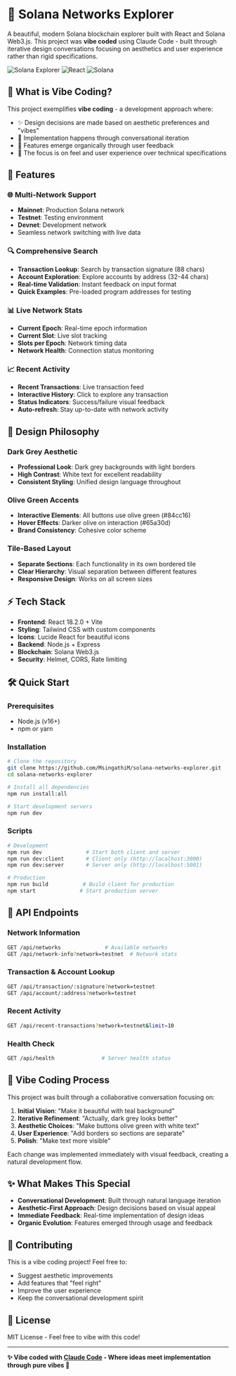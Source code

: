 # 🌟 Solana Networks Explorer

A beautiful, modern Solana blockchain explorer built with React and Solana Web3.js. This project was **vibe coded** using Claude Code - built through iterative design conversations focusing on aesthetics and user experience rather than rigid specifications.

![Solana Explorer](https://img.shields.io/badge/Built%20with-Claude%20Code-green)
![React](https://img.shields.io/badge/React-18.2.0-blue)
![Solana](https://img.shields.io/badge/Solana-Web3.js-purple)

## 🎨 What is Vibe Coding?

This project exemplifies **vibe coding** - a development approach where:
- ✨ Design decisions are made based on aesthetic preferences and "vibes"
- 🔄 Implementation happens through conversational iteration
- 🌱 Features emerge organically through user feedback
- 💫 The focus is on feel and user experience over technical specifications

## 🚀 Features

### 🌐 Multi-Network Support
- **Mainnet**: Production Solana network
- **Testnet**: Testing environment
- **Devnet**: Development network
- Seamless network switching with live data

### 🔍 Comprehensive Search
- **Transaction Lookup**: Search by transaction signature (88 chars)
- **Account Exploration**: Explore accounts by address (32-44 chars)
- **Real-time Validation**: Instant feedback on input format
- **Quick Examples**: Pre-loaded program addresses for testing

### 📊 Live Network Stats
- **Current Epoch**: Real-time epoch information
- **Current Slot**: Live slot tracking
- **Slots per Epoch**: Network timing data
- **Network Health**: Connection status monitoring

### 📈 Recent Activity
- **Recent Transactions**: Live transaction feed
- **Interactive History**: Click to explore any transaction
- **Status Indicators**: Success/failure visual feedback
- **Auto-refresh**: Stay up-to-date with network activity

## 🎨 Design Philosophy

### Dark Grey Aesthetic
- **Professional Look**: Dark grey backgrounds with light borders
- **High Contrast**: White text for excellent readability
- **Consistent Styling**: Unified design language throughout

### Olive Green Accents
- **Interactive Elements**: All buttons use olive green (#84cc16)
- **Hover Effects**: Darker olive on interaction (#65a30d)
- **Brand Consistency**: Cohesive color scheme

### Tile-Based Layout
- **Separate Sections**: Each functionality in its own bordered tile
- **Clear Hierarchy**: Visual separation between different features
- **Responsive Design**: Works on all screen sizes

## ⚡ Tech Stack

- **Frontend**: React 18.2.0 + Vite
- **Styling**: Tailwind CSS with custom components
- **Icons**: Lucide React for beautiful icons
- **Backend**: Node.js + Express
- **Blockchain**: Solana Web3.js
- **Security**: Helmet, CORS, Rate limiting

## 🛠 Quick Start

### Prerequisites
- Node.js (v16+)
- npm or yarn

### Installation
```bash
# Clone the repository
git clone https://github.com/MsingathiM/solana-networks-explorer.git
cd solana-networks-explorer

# Install all dependencies
npm run install:all

# Start development servers
npm run dev
```

### Scripts
```bash
# Development
npm run dev              # Start both client and server
npm run dev:client       # Client only (http://localhost:3000)
npm run dev:server       # Server only (http://localhost:5001)

# Production
npm run build           # Build client for production
npm start              # Start production server
```

## 📡 API Endpoints

### Network Information
```bash
GET /api/networks              # Available networks
GET /api/network-info?network=testnet  # Network stats
```

### Transaction & Account Lookup
```bash
GET /api/transaction/:signature?network=testnet
GET /api/account/:address?network=testnet
```

### Recent Activity
```bash
GET /api/recent-transactions?network=testnet&limit=10
```

### Health Check
```bash
GET /api/health               # Server health status
```

## 💭 Vibe Coding Process

This project was built through a collaborative conversation focusing on:

1. **Initial Vision**: "Make it beautiful with teal background"
2. **Iterative Refinement**: "Actually, dark grey looks better"
3. **Aesthetic Choices**: "Make buttons olive green with white text"
4. **User Experience**: "Add borders so sections are separate"
5. **Polish**: "Make text more visible"

Each change was implemented immediately with visual feedback, creating a natural development flow.

## ✨ What Makes This Special

- **Conversational Development**: Built through natural language iteration
- **Aesthetic-First Approach**: Design decisions based on visual appeal
- **Immediate Feedback**: Real-time implementation of design ideas
- **Organic Evolution**: Features emerged through usage and feedback

## 🤝 Contributing

This is a vibe coding project! Feel free to:
- Suggest aesthetic improvements
- Add features that "feel right"
- Improve the user experience
- Keep the conversational development spirit

## 📄 License

MIT License - Feel free to vibe with this code!

---

**✨ Vibe coded with [Claude Code](https://claude.ai/code) - Where ideas meet implementation through pure vibes 🎨**